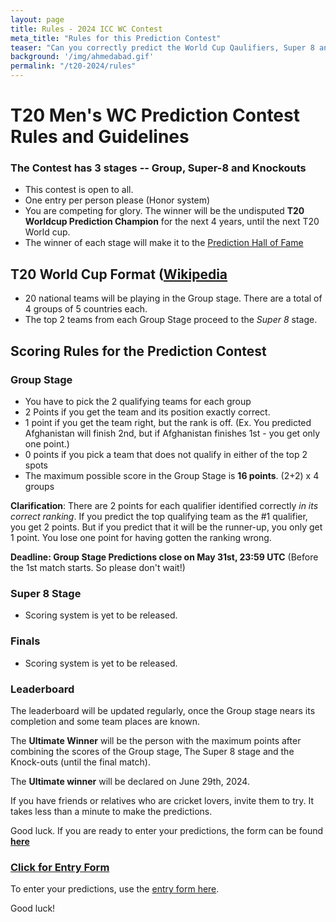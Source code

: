 ```yaml
---
layout: page
title: Rules - 2024 ICC WC Contest
meta_title: "Rules for this Prediction Contest"
teaser: "Can you correctly predict the World Cup Qaulifiers, Super 8 and the Knock-out?"
background: '/img/ahmedabad.gif'
permalink: "/t20-2024/rules"
---
```



# T20 Men's WC Prediction Contest Rules and Guidelines

### The Contest has 3 stages -- Group, Super-8 and Knockouts

- This contest is open to all.
- One entry per person please (Honor system)
- You are competing for glory. The winner will be the undisputed **T20 Worldcup Prediction Champion** for the next 4 years, until the next T20 World cup.
- The winner of each stage will make it to the [Prediction Hall of Fame](/prediction-contests/past/hof)



## T20 World Cup Format ([Wikipedia](https://en.wikipedia.org/wiki/2024_ICC_Men%27s_T20_World_Cup)

- 20 national teams will be playing in the Group stage. There are a total of 4 groups of 5 countries each.
- The top 2 teams from each Group Stage proceed to the *Super 8* stage.


## Scoring Rules for the Prediction Contest

### Group Stage
- You have to pick the 2 qualifying teams for each group
- 2 Points if you get the team and its position exactly correct.
- 1 point if you get the team right, but the rank is off. (Ex. You predicted Afghanistan will finish 2nd, but if Afghanistan finishes 1st - you get only one point.)
- 0 points if you pick a team that does not qualify in either of the top 2 spots
- The maximum possible score in the Group Stage is **16 points**. (2+2) x 4 groups

**Clarification**: There are 2 points for each qualifier identified correctly _in its correct ranking_. If you predict the top qualifying team as the #1 qualifier, you get 2 points. But if you predict that it will be the runner-up, you only get 1 point. You lose one point for having gotten the ranking wrong. 


**Deadline: Group Stage Predictions close on May 31st, 23:59 UTC**
(Before the 1st match starts. So please don't wait!)

### Super 8 Stage

- Scoring system is yet to be released.


### Finals

- Scoring system is yet to be released.



### Leaderboard
The leaderboard will be updated regularly, once the Group stage nears its completion and some team places are known.

The **Ultimate Winner** will be the person with the maximum points after combining the scores of the Group stage, The Super 8 stage and the Knock-outs (until the final match).

The **Ultimate winner** will be declared on June 29th, 2024.

If you have friends or relatives who are cricket lovers, invite them to try. 
It takes less than a minute to make the predictions.

Good luck. If you are ready to enter your predictions, the form can be found **[here](http://bit.ly/t20worldcup-groupstage)**

### [Click for Entry Form](https://bit.ly/t20worldcup-groupstage)

To enter your predictions, use the [entry form here](http://bit.ly/t20worldcup-groupstage). 

Good luck!
